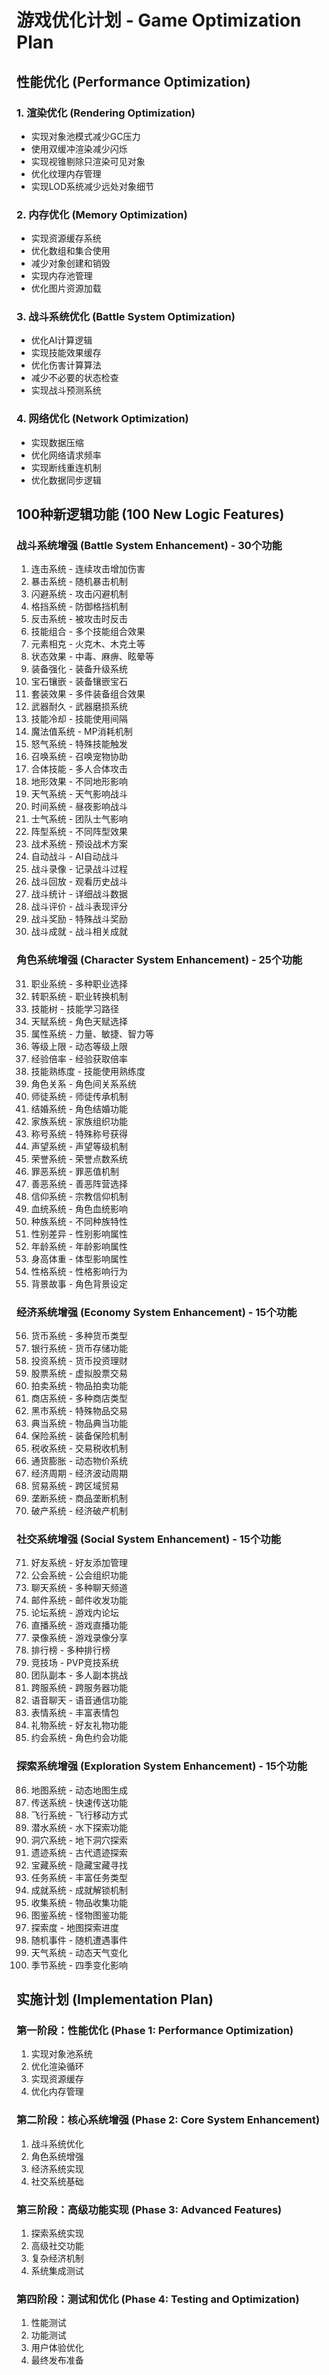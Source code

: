 # 游戏优化计划 - Game Optimization Plan

## 性能优化 (Performance Optimization)

### 1. 渲染优化 (Rendering Optimization)
- 实现对象池模式减少GC压力
- 使用双缓冲渲染减少闪烁
- 实现视锥剔除只渲染可见对象
- 优化纹理内存管理
- 实现LOD系统减少远处对象细节

### 2. 内存优化 (Memory Optimization)
- 实现资源缓存系统
- 优化数组和集合使用
- 减少对象创建和销毁
- 实现内存池管理
- 优化图片资源加载

### 3. 战斗系统优化 (Battle System Optimization)
- 优化AI计算逻辑
- 实现技能效果缓存
- 优化伤害计算算法
- 减少不必要的状态检查
- 实现战斗预测系统

### 4. 网络优化 (Network Optimization)
- 实现数据压缩
- 优化网络请求频率
- 实现断线重连机制
- 优化数据同步逻辑

## 100种新逻辑功能 (100 New Logic Features)

### 战斗系统增强 (Battle System Enhancement) - 30个功能
1. 连击系统 - 连续攻击增加伤害
2. 暴击系统 - 随机暴击机制
3. 闪避系统 - 攻击闪避机制
4. 格挡系统 - 防御格挡机制
5. 反击系统 - 被攻击时反击
6. 技能组合 - 多个技能组合效果
7. 元素相克 - 火克木、木克土等
8. 状态效果 - 中毒、麻痹、眩晕等
9. 装备强化 - 装备升级系统
10. 宝石镶嵌 - 装备镶嵌宝石
11. 套装效果 - 多件装备组合效果
12. 武器耐久 - 武器磨损系统
13. 技能冷却 - 技能使用间隔
14. 魔法值系统 - MP消耗机制
15. 怒气系统 - 特殊技能触发
16. 召唤系统 - 召唤宠物协助
17. 合体技能 - 多人合体攻击
18. 地形效果 - 不同地形影响
19. 天气系统 - 天气影响战斗
20. 时间系统 - 昼夜影响战斗
21. 士气系统 - 团队士气影响
22. 阵型系统 - 不同阵型效果
23. 战术系统 - 预设战术方案
24. 自动战斗 - AI自动战斗
25. 战斗录像 - 记录战斗过程
26. 战斗回放 - 观看历史战斗
27. 战斗统计 - 详细战斗数据
28. 战斗评价 - 战斗表现评分
29. 战斗奖励 - 特殊战斗奖励
30. 战斗成就 - 战斗相关成就

### 角色系统增强 (Character System Enhancement) - 25个功能
31. 职业系统 - 多种职业选择
32. 转职系统 - 职业转换机制
33. 技能树 - 技能学习路径
34. 天赋系统 - 角色天赋选择
35. 属性系统 - 力量、敏捷、智力等
36. 等级上限 - 动态等级上限
37. 经验倍率 - 经验获取倍率
38. 技能熟练度 - 技能使用熟练度
39. 角色关系 - 角色间关系系统
40. 师徒系统 - 师徒传承机制
41. 结婚系统 - 角色结婚功能
42. 家族系统 - 家族组织功能
43. 称号系统 - 特殊称号获得
44. 声望系统 - 声望等级机制
45. 荣誉系统 - 荣誉点数系统
46. 罪恶系统 - 罪恶值机制
47. 善恶系统 - 善恶阵营选择
48. 信仰系统 - 宗教信仰机制
49. 血统系统 - 角色血统影响
50. 种族系统 - 不同种族特性
51. 性别差异 - 性别影响属性
52. 年龄系统 - 年龄影响属性
53. 身高体重 - 体型影响属性
54. 性格系统 - 性格影响行为
55. 背景故事 - 角色背景设定

### 经济系统增强 (Economy System Enhancement) - 15个功能
56. 货币系统 - 多种货币类型
57. 银行系统 - 货币存储功能
58. 投资系统 - 货币投资理财
59. 股票系统 - 虚拟股票交易
60. 拍卖系统 - 物品拍卖功能
61. 商店系统 - 多种商店类型
62. 黑市系统 - 特殊物品交易
63. 典当系统 - 物品典当功能
64. 保险系统 - 装备保险机制
65. 税收系统 - 交易税收机制
66. 通货膨胀 - 动态物价系统
67. 经济周期 - 经济波动周期
68. 贸易系统 - 跨区域贸易
69. 垄断系统 - 商品垄断机制
70. 破产系统 - 经济破产机制

### 社交系统增强 (Social System Enhancement) - 15个功能
71. 好友系统 - 好友添加管理
72. 公会系统 - 公会组织功能
73. 聊天系统 - 多种聊天频道
74. 邮件系统 - 邮件收发功能
75. 论坛系统 - 游戏内论坛
76. 直播系统 - 游戏直播功能
77. 录像系统 - 游戏录像分享
78. 排行榜 - 多种排行榜
79. 竞技场 - PVP竞技系统
80. 团队副本 - 多人副本挑战
81. 跨服系统 - 跨服务器功能
82. 语音聊天 - 语音通信功能
83. 表情系统 - 丰富表情包
84. 礼物系统 - 好友礼物功能
85. 约会系统 - 角色约会功能

### 探索系统增强 (Exploration System Enhancement) - 15个功能
86. 地图系统 - 动态地图生成
87. 传送系统 - 快速传送功能
88. 飞行系统 - 飞行移动方式
89. 潜水系统 - 水下探索功能
90. 洞穴系统 - 地下洞穴探索
91. 遗迹系统 - 古代遗迹探索
92. 宝藏系统 - 隐藏宝藏寻找
93. 任务系统 - 丰富任务类型
94. 成就系统 - 成就解锁机制
95. 收集系统 - 物品收集功能
96. 图鉴系统 - 怪物图鉴功能
97. 探索度 - 地图探索进度
98. 随机事件 - 随机遭遇事件
99. 天气系统 - 动态天气变化
100. 季节系统 - 四季变化影响

## 实施计划 (Implementation Plan)

### 第一阶段：性能优化 (Phase 1: Performance Optimization)
1. 实现对象池系统
2. 优化渲染循环
3. 实现资源缓存
4. 优化内存管理

### 第二阶段：核心系统增强 (Phase 2: Core System Enhancement)
1. 战斗系统优化
2. 角色系统增强
3. 经济系统实现
4. 社交系统基础

### 第三阶段：高级功能实现 (Phase 3: Advanced Features)
1. 探索系统实现
2. 高级社交功能
3. 复杂经济机制
4. 系统集成测试

### 第四阶段：测试和优化 (Phase 4: Testing and Optimization)
1. 性能测试
2. 功能测试
3. 用户体验优化
4. 最终发布准备